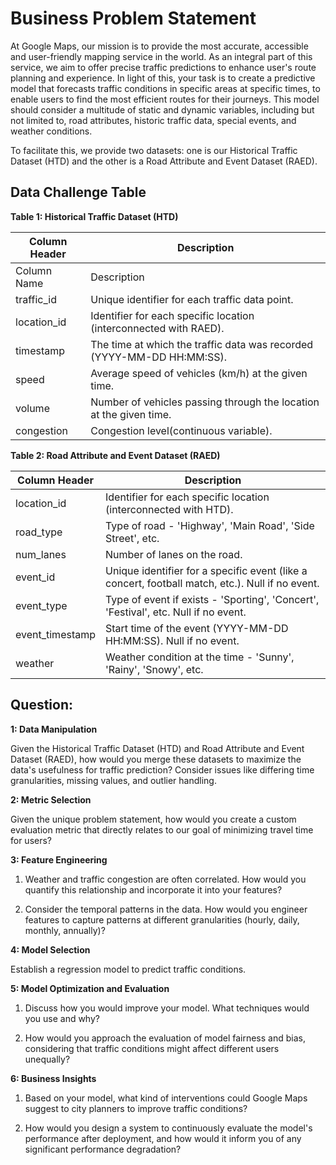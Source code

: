 # Business Problem Statement

At Google Maps, our mission is to provide the most accurate, accessible and user-friendly mapping service in the world. As an integral part of this service, we aim to offer precise traffic predictions to enhance user's route planning and experience. In light of this, your task is to create a predictive model that forecasts traffic conditions in specific areas at specific times, to enable users to find the most efficient routes for their journeys. This model should consider a multitude of static and dynamic variables, including but not limited to, road attributes, historic traffic data, special events, and weather conditions.

To facilitate this, we provide two datasets: one is our Historical Traffic Dataset (HTD) and the other is a Road Attribute and Event Dataset (RAED).

## Data Challenge Table

**Table 1: Historical Traffic Dataset (HTD)**

|Column Header|	Description |
|---------------|---------------------------------------------------|
|Column Name |	Description |
|traffic_id	| Unique identifier for each traffic data point.|
|location_id	| Identifier for each specific location (interconnected with RAED).|
|timestamp	| The time at which the traffic data was recorded (YYYY-MM-DD HH:MM:SS).|
|speed	| Average speed of vehicles (km/h) at the given time.|
|volume	| Number of vehicles passing through the location at the given time.|
|congestion	| Congestion level(continuous variable). |

**Table 2: Road Attribute and Event Dataset (RAED)**

|Column Header|	Description |
|---------------|---------------------------------------------------|
|location_id	| Identifier for each specific location (interconnected with HTD).|
|road_type	| Type of road - 'Highway', 'Main Road', 'Side Street', etc.|
|num_lanes	| Number of lanes on the road.|
|event_id	| Unique identifier for a specific event (like a concert, football match, etc.). Null if no event.|
|event_type	| Type of event if exists - 'Sporting', 'Concert', 'Festival', etc. Null if no event.|
|event_timestamp	| Start time of the event (YYYY-MM-DD HH:MM:SS). Null if no event.|
|weather	| Weather condition at the time - 'Sunny', 'Rainy', 'Snowy', etc.|

## Question:

**1: Data Manipulation**

 Given the Historical Traffic Dataset (HTD) and Road Attribute and Event Dataset (RAED), how would you merge these datasets to maximize the data's usefulness for traffic prediction? Consider issues like differing time granularities, missing values, and outlier handling.

 **2: Metric Selection**

 Given the unique problem statement, how would you create a custom evaluation metric that directly relates to our goal of minimizing travel time for users?

**3: Feature Engineering**

1. Weather and traffic congestion are often correlated. How would you quantify this relationship and incorporate it into your features?

2. Consider the temporal patterns in the data. How would you engineer features to capture patterns at different granularities (hourly, daily, monthly, annually)?

**4: Model Selection**

Establish a regression model to predict traffic conditions.

**5: Model Optimization and Evaluation**

1. Discuss how you would improve your model. What techniques would you use and why?

2. How would you approach the evaluation of model fairness and bias, considering that traffic conditions might affect different users unequally?

**6: Business Insights**

1. Based on your model, what kind of interventions could Google Maps suggest to city planners to improve traffic conditions?

2. How would you design a system to continuously evaluate the model's performance after deployment, and how would it inform you of any significant performance degradation?